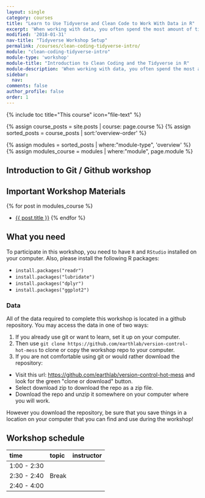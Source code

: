 ```yaml
---
layout: single
category: courses
title: "Learn to Use Tidyverse and Clean Code to Work With Data in R"
excerpt: 'When working with data, you often spend the most amount of time cleaning your data. Learn how to write more efficient code using the Tidyverse in R.'
modified: '2018-01-31'
nav-title: "Tidyverse Workshop Setup"
permalink: /courses/clean-coding-tidyverse-intro/
module: "clean-coding-tidyverse-intro"
module-type: 'workshop'
module-title: "Introduction to Clean Coding and the Tidyverse in R"
module-description: 'When working with data, you often spend the most amount of time cleaning your data. Learn how to write more efficient code using the Tidyverse in R.'
sidebar:
  nav:
comments: false
author_profile: false
order: 1
---
```



{% include toc title="This course" icon="file-text" %}

{% assign course_posts = site.posts | course: page.course %}
{% assign sorted_posts = course_posts | sort:'overview-order' %}

{% assign modules = sorted_posts | where:"module-type", 'overview' %}
{% assign modules_course = modules | where:"module", page.module %}

<div class="notice--info" markdown="1">

## <i class="fa fa-ship" aria-hidden="true"></i> Introduction to Git / Github workshop

## Important Workshop Materials

{% for post in modules_course %}
 * <a href="{{ site.url }}{{ post.permalink }}">{{ post.title }}</a>
{% endfor %}

## What you need

To participate in this workshop, you need to have `R` and `RStudio` installed on your
computer. Also, please install the following R packages:

* `install.packages("readr")`
* `install.packages("lubridate")`
* `install.packages("dplyr")`
* `install.packages("ggplot2")`

### Data

All of the data required to complete this workshop is located in a github repository.
You may access the data in one of two ways:

1. If you already use git or want to learn, set it up on your computer.
2. Then use `git clone https://github.com/earthlab/version-control-hot-mess` to clone or copy the workshop repo to your computer.
3. If you are not comfortable using git or would rather download the repository:
 * Visit this url: <a href="https://github.com/earthlab/version-control-hot-mess" target = "_blank">https://github.com/earthlab/version-control-hot-mess</a> and look for
the green "clone or download" button.
 * Select download zip to download the repo as a zip file.
 * Download the repo and unzip it somewhere on your computer where you will work.

However you download the repository, be sure that you save things in a location
on your computer that you can find and use during the workshop!

</div>


## <i class="fa fa-calendar-check-o" aria-hidden="true"></i> Workshop schedule

| time        | topic                                               | instructor |
|:------------|:----------------------------------------------------|:-----------|
| 1:00 - 2:30 |   |          |
| 2:30 - 2:40 | Break                                               |            |
| 2:40 - 4:00 |                 |         |
